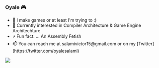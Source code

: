 # <h3>Oyale 🎮</h3>

<ul>
  <li> 🔭 I make games or at least I'm trying to :) </li>
  <li> 🌱 Currently interested in Compiler Architecture & Game Engine Architechture </li>
  <li> ⚡ Fun fact: ... An Assembly Fetish </li>
  <li> 📫 You can reach me at salamivictor15@gmail.com or on my [Twitter](https://twitter.com/oyalesalami) </li>
</ul>

<a href="https://github.com/anuraghazra/github-readme-stats" title="GitHub Statistics">
  <img src="https://github-readme-stats.vercel.app/api?username=oyalesalami&count_private=true&show_icons=true&bg_color=000&icon_color=20C20E&title_color=aaa&text_color=20C20E"/>
</a>
